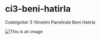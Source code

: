 # ci3-beni-hatirla
Codeigniter 3 Yönetim Panelinde Beni Hatırla

![This is an image](https://github.com/sfylmz/ci3-beni-hatirla/blob/master/beni-hatirla.gif)
